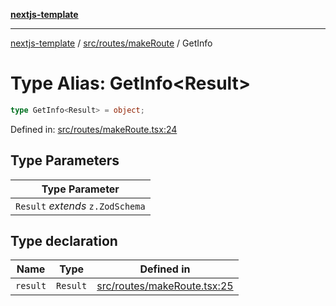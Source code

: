 [**nextjs-template**](../../../../README.md)

---

[nextjs-template](../../../../README.md) / [src/routes/makeRoute](../README.md) / GetInfo

# Type Alias: GetInfo\<Result\>

```ts
type GetInfo<Result> = object;
```

Defined in: [src/routes/makeRoute.tsx:24](https://github.com/Its-Satyajit/nextjs-template/blob/a020f2e64682696d16eea8be5c54d400aa09764e/src/routes/makeRoute.tsx#L24)

## Type Parameters

| Type Parameter                   |
| -------------------------------- |
| `Result` _extends_ `z.ZodSchema` |

## Type declaration

| Name                         | Type     | Defined in                                                                                                                                                |
| ---------------------------- | -------- | --------------------------------------------------------------------------------------------------------------------------------------------------------- |
| <a id="result"></a> `result` | `Result` | [src/routes/makeRoute.tsx:25](https://github.com/Its-Satyajit/nextjs-template/blob/a020f2e64682696d16eea8be5c54d400aa09764e/src/routes/makeRoute.tsx#L25) |
